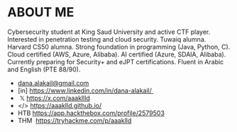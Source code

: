 # ABOUT ME

Cybersecurity student at King Saud University and active CTF player. Interested in penetration testing and cloud security. Tuwaiq alumna. Harvard CS50 alumna. Strong foundation in programming (Java, Python, C). Cloud certified (AWS, Azure, Alibaba). AI certified (Azure, SDAIA, Alibaba). Currently preparing for Security+ and eJPT certifications. Fluent in Arabic and English (PTE 88/90).

- dana.alakail@gmail.com 
- [in] https://www.linkedin.com/in/dana-alakail/ 
-  𝕏 https://x.com/aaakllld 
- </> https://aaaklld.github.io/
- HTB https://app.hackthebox.com/profile/2579503 
- THM  https://tryhackme.com/p/aaaklld

